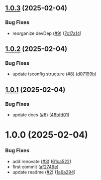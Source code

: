 ## [1.0.3](https://github.com/vfourny/node-toolkit/compare/v1.0.2...v1.0.3) (2025-02-04)


### Bug Fixes

* reorganize devDep ([#9](https://github.com/vfourny/node-toolkit/issues/9)) ([7c17a14](https://github.com/vfourny/node-toolkit/commit/7c17a14090674d96c0accf477c4dc3c0ff1b306f))

## [1.0.2](https://github.com/vfourny/node-toolkit/compare/v1.0.1...v1.0.2) (2025-02-04)

### Bug Fixes

- update tsconfig structure ([#8](https://github.com/vfourny/node-toolkit/issues/8)) ([d07199b](https://github.com/vfourny/node-toolkit/commit/d07199bc05989bc5b9efc8fdb65ee7ef2a79f0a6))

## [1.0.1](https://github.com/vfourny/node-toolkit/compare/v1.0.0...v1.0.1) (2025-02-04)

### Bug Fixes

- update docs ([#6](https://github.com/vfourny/node-toolkit/issues/6)) ([48bfd01](https://github.com/vfourny/node-toolkit/commit/48bfd01fc91c084edf0c417899a1d906a5b64525))

# 1.0.0 (2025-02-04)

### Bug Fixes

- add renovate ([#3](https://github.com/vfourny/node-toolkit/issues/3)) ([61ca522](https://github.com/vfourny/node-toolkit/commit/61ca52214bc8d76e2222476d04e65b35c48ca42b))
- first commit ([af2749e](https://github.com/vfourny/node-toolkit/commit/af2749eee9758401f8297290414f38666642f325))
- update readme ([#2](https://github.com/vfourny/node-toolkit/issues/2)) ([1a6a294](https://github.com/vfourny/node-toolkit/commit/1a6a294a72908700328d453dde31c7703b0166ca))
